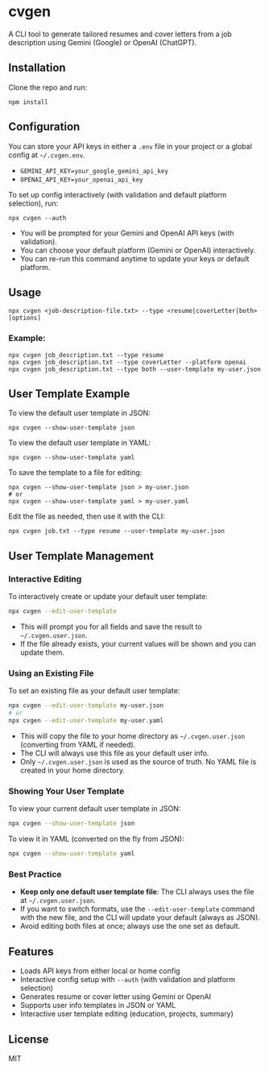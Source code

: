 # cvgen

A CLI tool to generate tailored resumes and cover letters from a job description using Gemini (Google) or OpenAI (ChatGPT).

## Installation

Clone the repo and run:

```
npm install
```

## Configuration

You can store your API keys in either a `.env` file in your project or a global config at `~/.cvgen.env`.

- `GEMINI_API_KEY=your_google_gemini_api_key`
- `OPENAI_API_KEY=your_openai_api_key`

To set up config interactively (with validation and default platform selection), run:

```
npx cvgen --auth
```
- You will be prompted for your Gemini and OpenAI API keys (with validation).
- You can choose your default platform (Gemini or OpenAI) interactively.
- You can re-run this command anytime to update your keys or default platform.

## Usage

```
npx cvgen <job-description-file.txt> --type <resume|coverLetter|both> [options]
```

### Example:

```
npx cvgen job_description.txt --type resume
npx cvgen job_description.txt --type coverLetter --platform openai
npx cvgen job_description.txt --type both --user-template my-user.json
```

## User Template Example

To view the default user template in JSON:
```
npx cvgen --show-user-template json
```
To view the default user template in YAML:
```
npx cvgen --show-user-template yaml
```
To save the template to a file for editing:
```
npx cvgen --show-user-template json > my-user.json
# or
npx cvgen --show-user-template yaml > my-user.yaml
```
Edit the file as needed, then use it with the CLI:
```
npx cvgen job.txt --type resume --user-template my-user.json
```

## User Template Management

### Interactive Editing

To interactively create or update your default user template:
```sh
npx cvgen --edit-user-template
```
- This will prompt you for all fields and save the result to `~/.cvgen.user.json`.
- If the file already exists, your current values will be shown and you can update them.

### Using an Existing File

To set an existing file as your default user template:
```sh
npx cvgen --edit-user-template my-user.json
# or
npx cvgen --edit-user-template my-user.yaml
```
- This will copy the file to your home directory as `~/.cvgen.user.json` (converting from YAML if needed).
- The CLI will always use this file as your default user info.
- Only `~/.cvgen.user.json` is used as the source of truth. No YAML file is created in your home directory.

### Showing Your User Template

To view your current default user template in JSON:
```sh
npx cvgen --show-user-template json
```
To view it in YAML (converted on the fly from JSON):
```sh
npx cvgen --show-user-template yaml
```

### Best Practice

- **Keep only one default user template file**: The CLI always uses the file at `~/.cvgen.user.json`.
- If you want to switch formats, use the `--edit-user-template` command with the new file, and the CLI will update your default (always as JSON).
- Avoid editing both files at once; always use the one set as default.

## Features
- Loads API keys from either local or home config
- Interactive config setup with `--auth` (with validation and platform selection)
- Generates resume or cover letter using Gemini or OpenAI
- Supports user info templates in JSON or YAML
- Interactive user template editing (education, projects, summary)

## License

MIT
